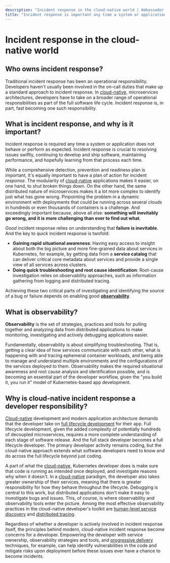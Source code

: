 ```yaml
---
description: "Incident response in the cloud-native world | Ambassador Cloud"
title: "Incident response is important any time a system or application does not behave or perform as expected."
---
```

# Incident response in the cloud-native world

## Who owns incident response?

Traditional incident response has been an operational responsibility. Developers haven't usually been involved in the on-call duties that make up a standard approach to incident response. In [cloud-native](/products/ambassador-cloud/), microservices architectures, developers have to take on a broader range of operational responsibilities as part of the full software life cycle. Incident response is, in part, fast becoming one such responsibility.

## What is incident response, and why is it important?

Incident response is required any time a system or application does not behave or perform as expected. Incident response is crucial to resolving issues swiftly, continuing to develop and ship software, maintaining performance, and hopefully learning from that process each time.

While a comprehensive detection, prevention and readiness plan is important, it's equally important to have a plan of action for incident _response_. The modularity of [cloud-native](/learn/kubernetes-glossary/cloud-native/) applications makes it easier, on one hand, to shut broken things down. On the other hand, the same distributed nature of microservices makes it a lot more complex to identify just what has gone wrong. Pinpointing the problem in a dynamic environment with deployments that could be running across several clouds in hundreds or even thousands of containers is a challenge. And exceedingly important because, above all else: **something will inevitably go wrong, and it is more challenging than ever to find out what**. 

_Good_ incident response relies on understanding that **failure is inevitable**. And the key to _quick_ incident response is twofold:

*   **Gaining rapid situational awareness**: Having easy access to insight about both the big picture and more fine-grained data about services in Kubernetes, for example, by getting data from a **service catalog** that can deliver critical core metadata about services and provide a single view of all services across clusters. 
*   **Doing quick troubleshooting and root cause identification**: Root-cause investigation relies on observability approaches, such as information gathering from logging and distributed tracing.

Achieving these two critical parts of investigating and identifying the source of a bug or failure depends on enabling good **[observability](/learn/kubernetes-glossary/observability/)**.

## What is observability?

**Observability** is the set of strategies, practices and tools for pulling together and analyzing data from distributed applications to make monitoring, investigating and actively debugging applications easier. 

Fundamentally, observability is about simplifying troubleshooting. That is, getting a clear idea of how services communicate with each other, what is happening with and tracing ephemeral container workloads, and being able to manage and understand multiple environments and the configurations of the services deployed to them. Observability makes the required situational awareness and root cause analysis and identification possible, and is becoming an essential part of the developer workflow, given the "you build it, you run it" model of Kubernetes-based app development.

## Why is cloud-native incident response a developer responsibility?

[Cloud-native](/resources/enabling-full-cycle-development-kubernetes/) development and modern application architecture demands that the developer take on [full lifecycle development](../../../../../kubernetes/latest/concepts/devloop/) for their app. Full lifecycle development, given the added complexity of potentially hundreds of decoupled microservices, requires a more complete understanding of each stage of software release. And the full stack developer becomes a full lifecycle developer. The primary developer activity remains coding, but the cloud-native approach extends what software developers need to know and do across the full lifecycle beyond just coding. 

A part of what the [cloud-native](/resources/cloud-native-workflow-gitops-and-kubernetes/), Kubernetes developer does is make sure that code is running as intended once deployed, and investigate reasons why when it doesn't. In a [cloud-native](/resources/why-cloud-native/) paradigm, the developer also takes greater ownership of their services, meaning that there is greater responsibility for how they behave throughout the lifecycle. Debugging is central to this work, but distributed applications don't make it easy to investigate bugs and issues. This, of course, is where observability and observability tools enter the picture. Among the most effective observability practices in the cloud-native developer's toolkit are [human-level service discovery](../../reference/annotations/) and [distributed tracing](../../../../../telepresence/latest/concepts/context-prop/#what-is-distributed-tracing). 

Regardless of whether a developer is actively involved in incident response itself, the principles behind modern, cloud-native incident response become concerns for a developer. Empowering the developer with service ownership, observability strategies and tools, and [progressive delivery](/docs/argo/latest/concepts/cicd/) techniques, for example, can help identify vulnerabilities in the code and mitigate risks upon deployment before these issues ever have a chance to become incidents.  
